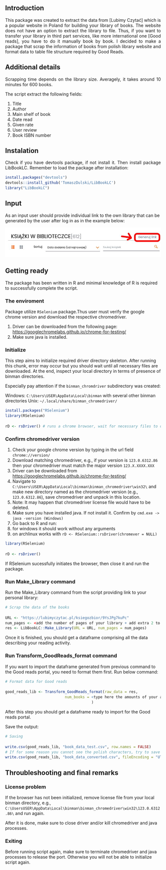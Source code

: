 ## Introduction

<p align="justify">
This package was created to extract the data from [Lubimy
Czytać]<https://lubimyczytac.pl/> which is a popular website in Poland
for building your library of books. The website does not have an option
to extract the library to file. Thus, if you want to transfer your
library in third part services, like more international one [Good
reads]<https://www.goodreads.com/>, you have to do it manually book by
book. I decided to make a package that scrap the information of books
from polish library website and format data to table file structure
required by Good Reads.
</p>

## Additional details

<p align="justify">
Scrapping time depends on the library size. Averagely, it takes around
10 minutes for 600 books.
</p>

The script extract the following fields:

1.  Title
2.  Author
3.  Main shelf of book
4.  Date read
5.  Given rate
6.  User review
7.  Book ISBN number

## Instalation

<p align="justify">
Check if you have devtools package, if not install it. Then install package LibBookLC.
Remember to load the package after installation: 
</p>

``` r
install.packages("devtools")
devtools::install_github('TomaszDulski/LibBookLC')
library("LibBookLC")
```


## Input

<p align="justify">

As an input user should provide individual link to the own library that
can be generated by the user after log in as in the example below:

![Generate the link](https://github.com/TomaszDulski/LibBookLC/blob/master/generuj_link.jpg)

</p>

## Getting ready

<p align="justify">

The package has been written in R and minimal knowledge of R is required
to successfully complete the script.

</p>

### The enviroment

<p align="justify">

Package utilize `RSelenium` package.Thus user must verify the google
chrome version and download the respective chromedriver.

1.  Driver can be downloaded from the following page:
    <https://googlechromelabs.github.io/chrome-for-testing/>
2.  Make sure java is installed.

</p>

### Initialize

<p align="justify">

This step aims to initialize required driver directory skeleton. After
running this chunk, error may occur but you should wait until all
necessary files are downloaded. At the end, inspect your local directory
in terms of presence of binman directories.

Especially pay attention if the `binman_chromdriver` subdirectory was
created:

Windows: `C:\Users\USER\AppData\Local\binman` with several other binman
directories 
Unix: `~/.local/share/binman_chromedriver/`

</p>

``` r
install.packages("RSelenium")
library(RSelenium)

rD <- rsDriver() # runs a chrome browser, wait for necessary files to download
```

### Confirm chromedriver version

<p align="justify">

1.  Check your google chrome version by typing in the url field
    `chrome://version/`
2.  Download matching chromedriver, e.g., if your version is
    `123.0.6312.86` then your chromedriver must match the major version
    `123.X.XXXX.XXX`
3.  Driver can be downloaded from
    <https://googlechromelabs.github.io/chrome-for-testing/>
4.  Navigate to
    `C:\Users\USER\AppData\Local\binman\binman_chromedriver\win32\` and
    make new directory named as the chromedriver version (e.g.,
    `123.0.6312.86`), save chromedriver and unpack in this location.
5.  Note: It may happen that chromedriver license file would have to be
    deleted.
6.  Make sure you have installed java. If not install it. Confirm by
    `cmd.exe -> java -version (Windows)`
7.  Go back to R and run:
8.  for windows it should work without any arguments
9.  on archlinux works with
    `rD <- RSelenium::rsDriver(chromever = NULL)`

</p>

``` r
library(RSelenium)

rD <- rsDriver()
```

<p align="justify">

If RSelenium sucessfully initiates the browser, then close it and run
the package.

</p>

### Run Make_Library command

<p align="justify">

Run the Make_Library command from the script providing link to your
personal library:

</p>

``` r
# Scrap the data of the books

URL <- "https://lubimyczytac.pl/ksiegozbior/9YsJPg7kuPc"
num_pages <- <add the number of pages of your library + add extra 2 to number of pages> 
res <- LibBookLC::Make_Library(URL = URL, num_pages = num_pages)
```

<p align="justify">

Once it is finished, you should get a dataframe comprising all the data
describing your reading activity.

</p>

### Run Transform_GoodReads_format command

<p align="justify">

If you want to import the dataframe generated from previous command to
the Good reads portal, you need to format them first. Run below command:

</p>

``` r
# Format data for Good reads

good_reads_lib <- Transform_GoodReads_format(raw_data = res,
                           num_books = <type here the amounts of your all book in the library>
                                       )
```

<p align="justify">

After this step you should get a dataframe ready to import for the Good
reads portal.

</p>
<p align="justify">

Save the output:

</p>

``` r
# Saving

write.csv(good_reads_lib, "book_data_test.csv", row.names = FALSE)
# If for some reason you cannot see the polish characters, try to save data frame with converting filecoding to UTF-8
write.csv(good_reads_lib, "book_data_converted.csv", fileEncoding = "UTF-8", row.names = FALSE)
```

## Throubleshooting and final remarks

### License problem

<p align="justify">

If the browser has not been initialized, remove license file from your
local binman directory, e.g.,
`C:\UsersUSER\AppData\Local\binman\binman_chromedriver\win32\123.0.6312.86\`
and run again.

After it is done, make sure to close driver and/or kill chromedriver and
java processes.

</p>

### Exiting

<p align="justify">

Before running script again, make sure to terminate chromedriver and
java processes to release the port. Otherwise you will not be able to
initialize script again.

</p>
